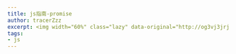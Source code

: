 ```yaml
---
title: js指南-promise  
author: tracerZzz 
excerpt: <img width="60%" class="lazy" data-original="http://og3vj3jrj.bkt.clouddn.com/js/mdn.png"></br>javascript promise
tags: 
- js
---
```


